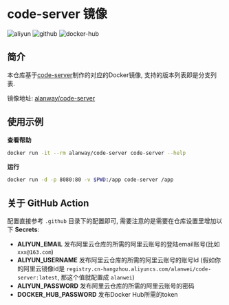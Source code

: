 # code-server 镜像

![aliyun](https://github.com/alanwei43/code-server/actions/workflows/aliyun.yml/badge.svg)
![github](https://github.com/alanwei43/code-server/actions/workflows/github.yml/badge.svg)
![docker-hub](https://github.com/alanwei43/code-server/actions/workflows/docker-hub.yml/badge.svg)

## 简介

本仓库基于[code-server](https://github.com/coder/code-server)制作的对应的Docker镜像, 支持的版本列表即是分支列表.

镜像地址: [alanway/code-server](https://hub.docker.com/alanway/code-server)


## 使用示例

**查看帮助**

```bash
docker run -it --rm alanway/code-server code-server --help
```

**运行**

```bash
docker run -d -p 8080:80 -v $PWD:/app code-server /app
```

## 关于 GitHub Action

配置直接参考 `.github` 目录下的配置即可, 需要注意的是需要在仓库设置里增加以下 **Secrets**:

* **ALIYUN_EMAIL** 发布阿里云仓库的所需的阿里云账号的登陆email账号(比如 `xxx@163.com`)
* **ALIYUN_USERNAME** 发布阿里云仓库的所需的阿里云账号的账号Id (假如你的阿里云镜像id是 `registry.cn-hangzhou.aliyuncs.com/alanwei/code-server:latest`, 那这个值就配置成 `alanwei`)
* **ALIYUN_PASSWORD** 发布阿里云仓库的所需的阿里云账号的密码 
* **DOCKER_HUB_PASSWORD** 发布Docker Hub所需的token